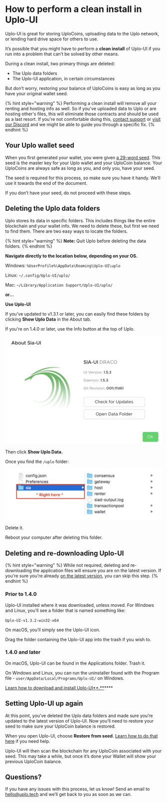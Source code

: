 # How to perform a clean install in Uplo-UI

Uplo-UI is great for storing UploCoins, uploading data to the Uplo network, or lending hard drive space for others to use.

It’s possible that you might have to perform a **clean install** of Uplo-UI if you run into a problem that can’t be solved by other means.

During a clean install, two primary things are deleted:

* The Uplo data folders
* The Uplo-UI application, in certain circumstances

But don’t worry, restoring your balance of UploCoins is easy as long as you have your original wallet seed.

{% hint style="warning" %}
Performing a clean install will remove all your renting and hosting info as well. So if you've uploaded data to Uplo or are hosting other's files, this will eliminate those contracts and should be used as a last resort. If you're not comfortable doing this, [contact support](mailto:hello@uplo.tech) or [visit our Discord](https://discord.gg/uplo) and we might be able to guide you through a specific fix.
{% endhint %}

## Your Uplo wallet seed

When you first generated your wallet, you were given [a 29-word seed](../the-importance-of-your-seed.md). This seed is the master key for your Uplo wallet and your UploCoin balance. Your UploCoins are always safe as long as you, and only you, have your seed.

The seed is required for this process, so make sure you have it handy. We’ll use it towards the end of the document.

If you don’t have your seed, do not proceed with these steps.

## Deleting the Uplo data folders

Uplo stores its data in specific folders. This includes things like the entire blockchain and your wallet info. We need to delete these, but first we need to find them. There are two easy ways to locate the folders.

{% hint style="warning" %}
**Note:** Quit Uplo before deleting the data folders.
{% endhint %}

**Navigate directly to the location below, depending on your OS.**

Windows: `%UserProfile%\AppData\Roaming\Uplo-UI\uplo`

Linux: `~/.config/Uplo-UI/uplo/`

Mac: `~/Library/Application Support/Uplo-UI/uplo/`

**or…**

**Use Uplo-UI**

If you've updated to v1.3.1 or later, you can easily find these folders by clicking **Show Uplo Data** in the About tab.

If you're on 1.4.0 or later, use the Info button at the top of Uplo.

![](../../.gitbook/assets/fork-2%20%281%29%20%283%29%20%281%29.png)

Then click **Show Uplo Data.**

Once you find the `/uplo` folder:

![](../../.gitbook/assets/fork-3%20%281%29%20%282%29.png)

Delete it.

Reboot your computer after deleting this folder.

## Deleting and re-downloading Uplo-UI

{% hint style="warning" %}
While not required, deleting and re-downloading the application files will ensure you are on the latest version. If you're sure you're already [on the latest version](https://uplo.tech/get-started), you can skip this step.
{% endhint %}

### **Prior to 1.4.0**

Uplo-UI installed where it was downloaded, unless moved. For Windows and Linux, you’ll see a folder that is named something like:

`Uplo-UI-v1.3.2-win32-x64`

On macOS, you’ll simply see the Uplo-UI icon.

Drag the folder containing the Uplo-UI app into the trash if you wish to.

### **1.4.0 and later**

On macOS, Uplo-UI can be found in the Applications folder. Trash it.

On Windows and Linux, you can run the uninstaller found with the Program file - `user/AppData/Local/Programs/Uplo-UI/` on Windows.

[Learn how to download and install Uplo-UI**.**](how-to-download-and-install-uplo-ui.md)\*\*\*\*

## Setting Uplo-UI up again

At this point, you’ve deleted the Uplo data folders and made sure you’re updated to the latest version of Uplo-UI. Now you’ll need to restore your seed to make sure your UploCoin balance is restored.

When you open Uplo-UI, choose **Restore from seed**. [Learn how to do that here](how-to-restore-a-wallet-from-a-seed-in-uplo-ui.md) if you need help.

Uplo-UI will then scan the blockchain for any UploCoin associated with your seed. This may take a while, but once it’s done your Wallet will show your previous UploCoin balance.

## Questions?

If you have any issues with this process, let us know! Send an email to [hello@uplo.tech](mailto:hello@uplo.tech) and we’ll get back to you as soon as we can.

